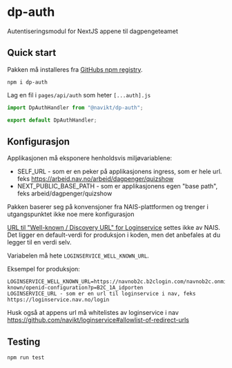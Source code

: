 # dp-auth

Autentiseringsmodul for NextJS appene til dagpengeteamet

## Quick start

Pakken må installeres fra [GitHubs npm registry](https://docs.github.com/en/packages/working-with-a-github-packages-registry/working-with-the-npm-registry).

```
npm i dp-auth
```

Lag en fil i `pages/api/auth` som heter `[...auth].js`

```javascript
import DpAuthHandler from "@navikt/dp-auth";

export default DpAuthHandler;
```

## Konfigurasjon

Applikasjonen må eksponere henholdsvis miljøvariablene: 

- SELF_URL - som er en peker på applikasjonens ingress, som er hele url. feks https://arbeid.nav.no/arbeid/dagpenger/quizshow
- NEXT_PUBLIC_BASE_PATH - som er applikasjonens egen "base path", feks arbeid/dagpenger/quizshow



Pakken baserer seg på konvensjoner fra NAIS-plattformen og trenger i utgangspunktet ikke noe mere konfigurasjon

[URL til "Well-known / Discovery URL" for Loginservice](https://security.labs.nais.io/pages/legacy/loginservice/idprovider.html) settes ikke av NAIS. Det ligger en default-verdi for produksjon i koden, men det anbefales at du legger til en verdi selv.

Variabelen må hete `LOGINSERVICE_WELL_KNOWN_URL`.

Eksempel for produksjon:
```
LOGINSERVICE_WELL_KNOWN_URL=https://navnob2c.b2clogin.com/navnob2c.onmicrosoft.com/v2.0/.well-known/openid-configuration?p=B2C_1A_idporten
LOGINSERVICE_URL - som er en url til loginservice i nav, feks https://loginservice.nav.no/login
```

Husk også at appens url må whitelistes av loginservice i nav https://github.com/navikt/loginservice#allowlist-of-redirect-urls

## Testing

```bash
npm run test 
```
